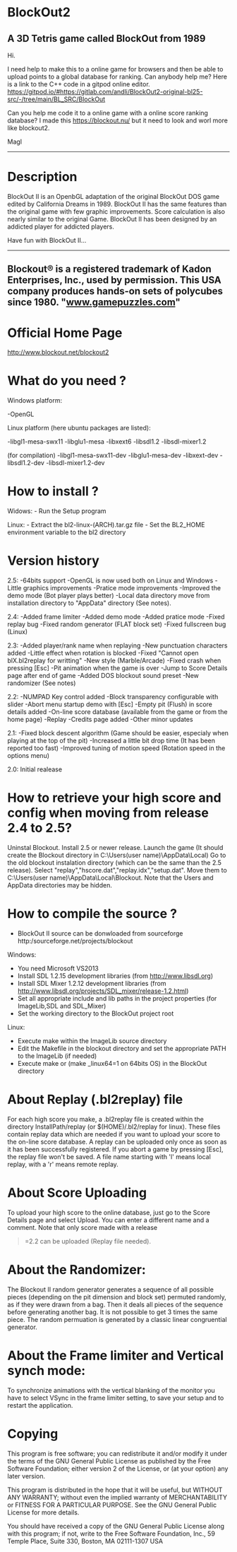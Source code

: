 # BlockOut2
A 3D Tetris game called BlockOut from 1989 
------------------------------------------------------
Hi.

I need help to make this to a online game for browsers and then be able to upload points to a global database for ranking.
Can anybody help me?
Here is a link to the C++ code in a gitpod online editor.
https://gitpod.io/#https://gitlab.com/andli/BlockOut2-original-bl25-src/-/tree/main/BL_SRC/BlockOut

Can you help me code it to a online game with a online score ranking database?
I made this 
https://blockout.nu/
but it need to look and worl more like blockout2.

MagI


--------------------------------
Description
===========

  BlockOut II is an OpenbGL adaptation of the original BlockOut DOS 
  game edited by California Dreams in 1989. BlockOut II has the same features 
  than the original game with few graphic improvements. Score calculation is 
  also nearly similar to the original Game. BlockOut II has been designed by 
  an addicted player for addicted players.
  
  Have fun with BlockOut II...

  --------------------------------------------------------------------------------------
  Blockout® is a registered trademark of Kadon Enterprises, Inc., used by permission. 
  This USA company produces hands-on sets of polycubes since 1980. "www.gamepuzzles.com"
  --------------------------------------------------------------------------------------

Official Home Page
==================

http://www.blockout.net/blockout2

What do you need ?
==================

Windows platform:

  -OpenGL

Linux platform (here ubuntu packages are listed):

  -libgl1-mesa-swx11
  -libglu1-mesa
  -libxext6
  -libsdl1.2
  -libsdl-mixer1.2

  (for compilation)
  -libgl1-mesa-swx11-dev
  -libglu1-mesa-dev
  -libxext-dev
  -libsdl1.2-dev
  -libsdl-mixer1.2-dev

How to install ?
================

Widows:  - Run the Setup program

Linux:   - Extract the bl2-linux-(ARCH).tar.gz file
         - Set the BL2_HOME environment variable to the bl2 directory  

Version history
===============

  2.5:
    -64bits support
    -OpenGL is now used both on Linux and Windows
    -Little graphics improvements
    -Pratice mode improvements
    -Improved the demo mode (Bot player plays better)
    -Local data directory move from installation directory to "AppData" directory (See notes).

  2.4:
    -Added frame limiter
    -Added demo mode
    -Added pratice mode
    -Fixed replay bug
    -Fixed random generator (FLAT block set)
    -Fixed fullscreen bug (Linux)

  2.3:
    -Added player/rank name when replaying
    -New punctuation characters added
    -Little effect when rotation is blocked
    -Fixed "Cannot open blX.bl2replay for writting"
    -New style (Marble/Arcade)
    -Fixed crash when pressing [Esc]
    -Pit animation when the game is over
    -Jump to Score Details page after end of game
    -Added DOS blockout sound preset
    -New randomizer (See notes)
    
  2.2:
    -NUMPAD Key control added
    -Block transparency configurable with slider
    -Abort menu startup demo with [Esc]
    -Empty pit (Flush) in score details added
    -On-line score database (available from the game or from the home page)
    -Replay
    -Credits page added
    -Other minor updates

  2.1:
    -Fixed block descent algorithm (Game should be easier, especialy when playing at
     the top of the pit)
    -Increased a little bit drop time (It has been reported too fast)
    -Improved tuning of motion speed (Rotation speed in the options menu)
      
  2.0:
    Initial realease

How to retrieve your high score and config when moving from release 2.4 to 2.5?
===============================================================================

Uninstal Blockout.
Install 2.5 or newer release.
Launch the game (It should create the Blockout directory in C:\Users\(user name)\AppData\Local)
Go to the old blockout instalation directory (which can be the same than the 2.5 release).
Select "replay","hscore.dat","replay.idx","setup.dat".
Move them to C:\Users\(user name)\AppData\Local\Blockout.
Note that the Users and AppData directories may be hidden.

How to compile the source ?
===========================

  - BlockOut II source can be donwloaded from sourceforge http:/sourceforge.net/projects/blockout

Windows:

  - You need Microsoft VS2013
  - Install SDL 1.2.15 development libraries (from http://www.libsdl.org)
  - Install SDL Mixer 1.2.12 development libraries (from http://www.libsdl.org/projects/SDL_mixer/release-1.2.html)
  - Set all appropriate include and lib paths in the project properties
    (for ImageLib,SDL and SDL_Mixer)
  - Set the working directory to the BlockOut project root

Linux:

  - Execute make within the ImageLib source directory
  - Edit the Makefile in the blockout directory and set the appropriate PATH to the ImageLib (if needed)
  - Execute make or (make _linux64=1 on 64bits OS) in the BlockOut directory
  
About Replay (.bl2replay) file
==============================

  For each high score you make, a .bl2replay file is created within
  the directory InstallPath/replay (or $(HOME)/.bl2/replay for linux).
  These files contain replay data which are needed if you want to upload
  your score to the on-line score database. A replay can be uploaded 
  only once as soon as it has been successfully registered. If you 
  abort a game by pressing [Esc], the replay file won't be saved.
  A file name starting with 'l' means local replay, with a 'r' means
  remote replay.

About Score Uploading
=====================

  To upload your high score to the online database, just go to the
  Score Details page and select Upload. You can enter a different
  name and a comment. Note that only score made with a release
  >=2.2 can be uploaded (Replay file needed).

About the Randomizer:
=====================

 The Blockout II random generator generates a sequence of all possible 
 pieces (depending on the pit dimension and block set) permuted randomly,
 as if they were drawn from a bag. Then it deals all pieces of the 
 sequence before generating another bag. It is not possible to get
 3 times the same piece. The random permuation is generated by a classic
 linear congruential generator.

About the Frame limiter and Vertical synch mode:
================================================

 To synchronize animations with the vertical blanking of the monitor 
 you have to select VSync in the frame limiter setting, to save your
 setup and to restart the application.
     
Copying
=======

  This program is free software; you can redistribute it and/or modify
  it under the terms of the GNU General Public License as published by
  the Free Software Foundation; either version 2 of the License, or
  (at your option) any later version.

  This program is distributed in the hope that it will be useful,
  but WITHOUT ANY WARRANTY; without even the implied warranty of
  MERCHANTABILITY or FITNESS FOR A PARTICULAR PURPOSE.  See the
  GNU General Public License for more details.

  You should have received a copy of the GNU General Public License
  along with this program; if not, write to the Free Software
  Foundation, Inc., 59 Temple Place, Suite 330, Boston, MA  02111-1307  USA
